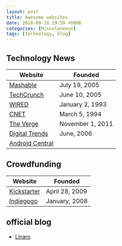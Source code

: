 ```yaml
---
layout: post
title: Awesome websites
date: 2018-09-10 19:59 +0800
categories: [Miscelaneous]
tags: [technology, blog]
---
```


## Technology News

| Website                                           | Founded          |
| ------------------------------------------------- | ---------------- |
| [Mashable](https://mashable.com)                  | July 19, 2005    |
| [TechCrunch](https://techcrunch.com)              | June 10, 2005    |
| [WIRED](https://www.wired.com)                    | January 2, 1993  |
| [CNET](https://www.cnet.com)                      | March 5, 1994    |
| [The Verge](https://www.theverge.com)             | November 1, 2011 |
| [Digital Trends](https://www.digitaltrends.com)   | June, 2006       |
| [Android Central](https://www.androidcentral.com) |                  |

## Crowdfunding

| Website                                    | Founded         |
| ------------------------------------------ | --------------- |
| [Kickstarter](https://www.kickstarter.com) | April 28, 2009  |
| [Indiegogo](https://www.indiegogo.com)     | January, 2008   |


## official blog

- [Linaro](https://www.linaro.org/blog)
